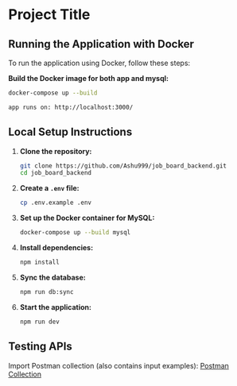 # Project Title

## Running the Application with Docker

To run the application using Docker, follow these steps:

**Build the Docker image for both app and mysql:**
   ```bash
   docker-compose up --build

   app runs on: http://localhost:3000/
   ```

## Local Setup Instructions

1. **Clone the repository:**
   ```bash
   git clone https://github.com/Ashu999/job_board_backend.git
   cd job_board_backend
   ```

2. **Create a `.env` file:**
     ```bash
     cp .env.example .env
     ```

3. **Set up the Docker container for MySQL:**
     ```bash
     docker-compose up --build mysql
     ```

4. **Install dependencies:**
   ```bash
   npm install
   ```

5. **Sync the database:**
   ```bash
   npm run db:sync
   ```

6. **Start the application:**
   ```bash
   npm run dev
   ```

## Testing APIs

Import Postman collection (also contains input examples): [Postman Collection](./docs/collection_postman_job_board.json)
